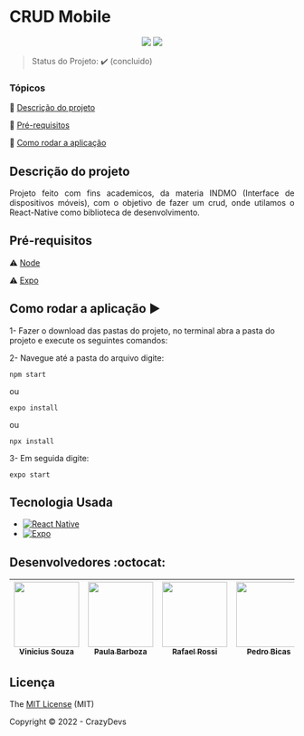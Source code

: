 <h1>CRUD Mobile</h1>

<p align="center">
  <img src="https://img.shields.io/static/v1?label=react&message=framework&color=blue&style=for-the-badge&logo=REACT"/>
  <img src="http://img.shields.io/static/v1?label=License&message=MIT&color=green&style=for-the-badge"/>
</p>

> Status do Projeto: :heavy_check_mark: (concluido)

### Tópicos 

:small_blue_diamond: [Descrição do projeto](#descrição-do-projeto)

:small_blue_diamond: [Pré-requisitos](#pré-requisitos)

:small_blue_diamond: [Como rodar a aplicação](#como-rodar-a-aplicação-arrow_forward)

## Descrição do projeto 

<p align="justify">
  Projeto feito com fins academicos, da materia INDMO (Interface de dispositivos móveis), com o objetivo de fazer um crud, onde utilamos o React-Native como biblioteca de desenvolvimento.
</p>

## Pré-requisitos

:warning: [Node](https://nodejs.org/en/download/)

:warning: [Expo](https://expo.dev/)

## Como rodar a aplicação :arrow_forward:

1- Fazer o download das pastas do projeto, no terminal abra a pasta do projeto e execute os seguintes comandos:

2- Navegue até a pasta do arquivo digite:
```
npm start
```
ou
```
expo install
```
ou
```
npx install
```

3- Em seguida digite:
```
expo start
```


## Tecnologia Usada

- [![React Native](https://img.shields.io/badge/React_Native-20232A?style=for-the-badge&logo=react&logoColor=61DAFB)](https://reactnative.dev)
- [![Expo](https://img.shields.io/badge/Expo-1B1F23?style=for-the-badge&logo=expo&logoColor=white)](https://expo.dev)



## Desenvolvedores :octocat:

| [<img src="https://avatars.githubusercontent.com/u/91327153?v=4" width=115><br><sub>Vinicius Souza</sub>](https://github.com/Vinicius-Souza-Araujo) |  [<img src="https://avatars.githubusercontent.com/u/91341241?v=4" width=115><br><sub>Paula Barboza</sub>](https://github.com/Paula-Barboza) |  [<img src="https://avatars.githubusercontent.com/u/91340426?v=4" width=115><br><sub>Rafael Rossi</sub>](https://github.com/rafaellrossi) | [<img src="https://avatars.githubusercontent.com/u/88379213?v=4" width=115><br><sub>Pedro Bicas</sub>](https://github.com/PedroBicas) | [<img src="https://avatars.githubusercontent.com/u/91709564?v=4" width=115><br><sub>Rayane Campos</sub>](https://github.com/RayaneCamposs) |
| :---: | :---: | :---: | :---: | :---: 


## Licença 

The [MIT License]() (MIT)

Copyright :copyright: 2022 - CrazyDevs
